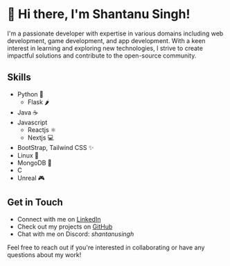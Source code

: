 # 👋 Hi there, I'm Shantanu Singh!

I'm a passionate developer with expertise in various domains including web development, game development, and app development. With a keen interest in learning and exploring new technologies, I strive to create impactful solutions and contribute to the open-source community.


## Skills
- Python 🐍
  - Flask 🌶️
- Java ☕
- Javascript
  - Reactjs ⚛️
  - Nextjs 💻
- BootStrap, Tailwind CSS ✨
- Linux 🐧
- MongoDB 🍃
- C
- Unreal 🎮


## Get in Touch
- Connect with me on [LinkedIn](https://www.linkedin.com/in/shantanu-singh-11b097241/)
- Check out my projects on [GitHub](https://github.com/ShantanuSingh08)
- Chat with me on Discord: _shantanusingh_

Feel free to reach out if you're interested in collaborating or have any questions about my work!
